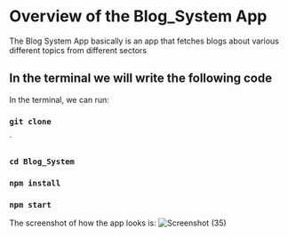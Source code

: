 # Overview of the Blog_System App

The Blog System App basically is an app that fetches blogs about various different topics from different sectors

## In the terminal we will write the following code 

In the terminal, we can run:

### `git clone`
`

### `cd Blog_System `



### `npm install`


### `npm start`


The screenshot of how the app looks is:
![Screenshot (35)](https://github.com/user-attachments/assets/33a38ca6-a465-48f3-a803-8d61bef7cd6a)
